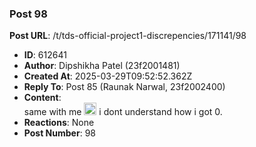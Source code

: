 ### Post 98
**Post URL**: /t/tds-official-project1-discrepencies/171141/98
- **ID**: 612641
- **Author**: Dipshikha Patel (23f2001481)
- **Created At**: 2025-03-29T09:52:52.362Z
- **Reply To**: Post 85 (Raunak Narwal, 23f2002400)
- **Content**:  
  same with me <img src="https://emoji.discourse-cdn.com/google/smiling_face_with_tear.png?v=14" title=":smiling_face_with_tear:" class="emoji" alt=":smiling_face_with_tear:" loading="lazy" width="20" height="20"> i dont understand how i got 0.
- **Reactions**: None
- **Post Number**: 98

